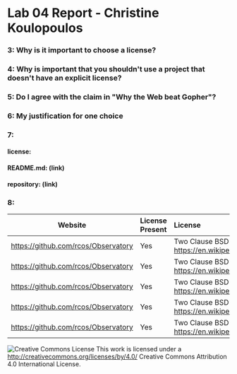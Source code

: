 # Lab 04 Report - Christine Koulopoulos

### 3: Why is it important to choose a license?

### 4: Why is important that you shouldn't use a project that doesn't have an explicit license?

### 5: Do I agree with the claim in "Why the Web beat Gopher"?

### 6: My justification for one choice

### 7:

#### license:
#### README.md: (link)
#### repository: (link)

### 8:

Website | License Present | License
---------|:----------|:-------
https://github.com/rcos/Observatory | Yes | Two Clause BSD License https://en.wikipedia.org/wiki/ISC_license
https://github.com/rcos/Observatory | Yes | Two Clause BSD License https://en.wikipedia.org/wiki/ISC_license
https://github.com/rcos/Observatory | Yes | Two Clause BSD License https://en.wikipedia.org/wiki/ISC_license
https://github.com/rcos/Observatory | Yes | Two Clause BSD License https://en.wikipedia.org/wiki/ISC_license
https://github.com/rcos/Observatory | Yes | Two Clause BSD License https://en.wikipedia.org/wiki/ISC_license

![Creative Commons License](https://i.creativecommons.org/l/by/4.0/88x31.png) This work is licensed under a http://creativecommons.org/licenses/by/4.0/ Creative Commons Attribution 4.0 International License.
